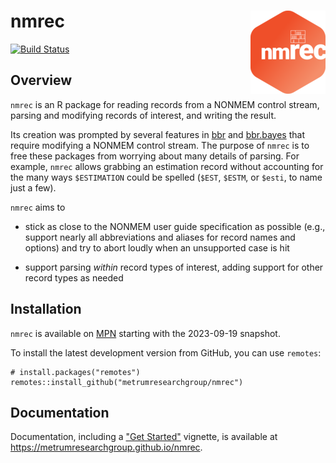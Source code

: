 

# nmrec <a href='https:/metrumresearchgroup.github.io/nmrec'><img src='man/figures/logo.png' align="right" /></a>

<!-- badges: start -->

[![Build Status](https://github.com/metrumresearchgroup/nmrec/actions/workflows/main.yaml/badge.svg)](https://github.com/metrumresearchgroup/nmrec/actions/workflows/main.yaml)
<!-- badges: end -->

## Overview

`nmrec` is an R package for reading records from a NONMEM control
stream, parsing and modifying records of interest, and writing the
result.

Its creation was prompted by several features in [bbr] and [bbr.bayes]
that require modifying a NONMEM control stream.  The purpose of
`nmrec` is to free these packages from worrying about many details of
parsing.  For example, `nmrec` allows grabbing an estimation record
without accounting for the many ways `$ESTIMATION` could be spelled
(`$EST`, `$ESTM`, or `$esti`, to name just a few).

`nmrec` aims to

 * stick as close to the NONMEM user guide specification as possible
   (e.g., support nearly all abbreviations and aliases for record
   names and options) and try to abort loudly when an unsupported case
   is hit

 * support parsing _within_ record types of interest, adding support
   for other record types as needed


## Installation

`nmrec` is available on [MPN] starting with the 2023-09-19 snapshot.

To install the latest development version from GitHub, you can use
`remotes`:

```
# install.packages("remotes")
remotes::install_github("metrumresearchgroup/nmrec")
```

## Documentation

Documentation, including a ["Get Started"][gs] vignette, is available
at <https://metrumresearchgroup.github.io/nmrec>.


[bbr.bayes]: https://metrumresearchgroup.github.io/bbr.bayes
[bbr]: https://metrumresearchgroup.github.io/bbr
[MPN]: https://mpn.metworx.com
[gs]: https://metrumresearchgroup.github.io/nmrec/articles/nmrec
